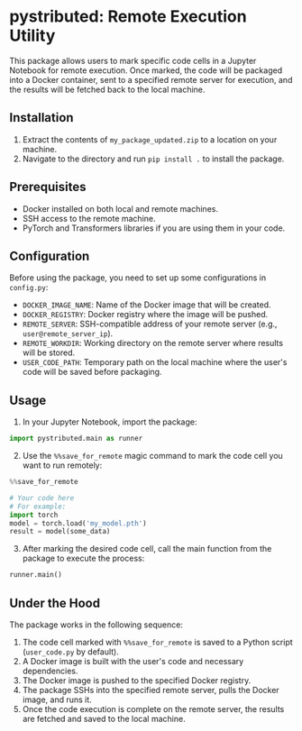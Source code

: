 
# pystributed: Remote Execution Utility

This package allows users to mark specific code cells in a Jupyter Notebook for remote execution. Once marked, the code will be packaged into a Docker container, sent to a specified remote server for execution, and the results will be fetched back to the local machine.

## Installation

1. Extract the contents of `my_package_updated.zip` to a location on your machine.
2. Navigate to the directory and run `pip install .` to install the package.

## Prerequisites

- Docker installed on both local and remote machines.
- SSH access to the remote machine.
- PyTorch and Transformers libraries if you are using them in your code.

## Configuration

Before using the package, you need to set up some configurations in `config.py`:

- `DOCKER_IMAGE_NAME`: Name of the Docker image that will be created.
- `DOCKER_REGISTRY`: Docker registry where the image will be pushed.
- `REMOTE_SERVER`: SSH-compatible address of your remote server (e.g., `user@remote_server_ip`).
- `REMOTE_WORKDIR`: Working directory on the remote server where results will be stored.
- `USER_CODE_PATH`: Temporary path on the local machine where the user's code will be saved before packaging.

## Usage

1. In your Jupyter Notebook, import the package:

```python
import pystributed.main as runner
```

2. Use the `%%save_for_remote` magic command to mark the code cell you want to run remotely:

```python
%%save_for_remote

# Your code here
# For example:
import torch
model = torch.load('my_model.pth')
result = model(some_data)
```

3. After marking the desired code cell, call the main function from the package to execute the process:

```python
runner.main()
```

## Under the Hood

The package works in the following sequence:

1. The code cell marked with `%%save_for_remote` is saved to a Python script (`user_code.py` by default).
2. A Docker image is built with the user's code and necessary dependencies.
3. The Docker image is pushed to the specified Docker registry.
4. The package SSHs into the specified remote server, pulls the Docker image, and runs it.
5. Once the code execution is complete on the remote server, the results are fetched and saved to the local machine.
